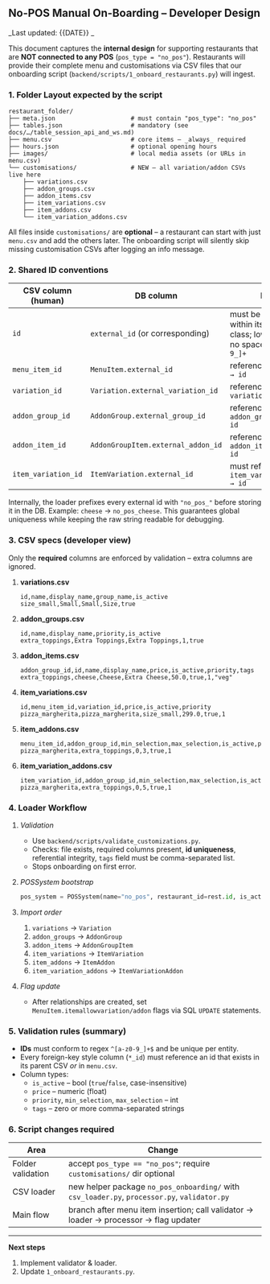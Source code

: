 ## No-POS Manual On-Boarding – Developer Design

_Last updated: {{DATE}}
_

This document captures the **internal design** for supporting restaurants that are **NOT connected to any POS** (`pos_type = "no_pos"`).  Restaurants will provide their complete menu and customisations via CSV files that our onboarding script (`backend/scripts/1_onboard_restaurants.py`) will ingest.

### 1.    Folder Layout expected by the script

```text
restaurant_folder/
├── meta.json                     # must contain "pos_type": "no_pos"
├── tables.json                   # mandatory (see docs/…/table_session_api_and_ws.md)
├── menu.csv                      # core items – _always_ required
├── hours.json                    # optional opening hours
├── images/                       # local media assets (or URLs in menu.csv)
└── customisations/               # NEW – all variation/addon CSVs live here
    ├── variations.csv
    ├── addon_groups.csv
    ├── addon_items.csv
    ├── item_variations.csv
    ├── item_addons.csv
    └── item_variation_addons.csv
```

All files inside `customisations/` are **optional** – a restaurant can start with just `menu.csv` and add the others later.  The onboarding script will silently skip missing customisation CSVs after logging an info message.

### 2.    Shared ID conventions

| CSV column (human) | DB column                     | Rule                                      |
|--------------------|------------------------------|-------------------------------------------|
| `id`               | `external_id` (or corresponding) | must be **unique** within its entity class; lower-case, no spaces, `[a-z0-9_]+` |
| `menu_item_id`        | `MenuItem.external_id`      | references `menu.csv → id`                |
| `variation_id`     | `Variation.external_variation_id` | references `variations.csv → id`         |
| `addon_group_id`   | `AddonGroup.external_group_id` | references `addon_groups.csv → id`       |
| `addon_item_id`    | `AddonGroupItem.external_addon_id` | references `addon_items.csv → id`     |
| `item_variation_id` | `ItemVariation.external_id` | must reference `item_variations.csv → id` |

Internally, the loader prefixes every external id with `"no_pos_"` before storing it in the DB.  Example: `cheese` → `no_pos_cheese`.  This guarantees global uniqueness while keeping the raw string readable for debugging.

### 3.    CSV specs (developer view)

Only the **required** columns are enforced by validation – extra columns are ignored.

1. **variations.csv**
   ```csv
   id,name,display_name,group_name,is_active
   size_small,Small,Small,Size,true
   ```
2. **addon_groups.csv**
   ```csv
   id,name,display_name,priority,is_active
   extra_toppings,Extra Toppings,Extra Toppings,1,true
   ```
3. **addon_items.csv**
   ```csv
   addon_group_id,id,name,display_name,price,is_active,priority,tags
   extra_toppings,cheese,Cheese,Extra Cheese,50.0,true,1,"veg"
   ```
4. **item_variations.csv**
   ```csv
   id,menu_item_id,variation_id,price,is_active,priority
   pizza_margherita,pizza_margherita,size_small,299.0,true,1
   ```
5. **item_addons.csv**
   ```csv
   menu_item_id,addon_group_id,min_selection,max_selection,is_active,priority
   pizza_margherita,extra_toppings,0,3,true,1
   ```
6. **item_variation_addons.csv**
   ```csv
   item_variation_id,addon_group_id,min_selection,max_selection,is_active,priority
   pizza_margherita,extra_toppings,0,5,true,1
   ```

### 4.    Loader Workflow

1.  _Validation_
    * Use `backend/scripts/validate_customizations.py`.
    * Checks: file exists, required columns present, **id uniqueness**, referential integrity, `tags` field must be comma-separated list.
    * Stops onboarding on first error.

2.  _POSSystem bootstrap_
    ```python
    pos_system = POSSystem(name="no_pos", restaurant_id=rest.id, is_active=True)
    ```

3.  _Import order_

    1. `variations`  → `Variation`
    2. `addon_groups` → `AddonGroup`
    3. `addon_items`  → `AddonGroupItem`
    4. `item_variations` → `ItemVariation`
    5. `item_addons`     → `ItemAddon`
    6. `item_variation_addons` → `ItemVariationAddon`

4.  _Flag update_
    * After relationships are created, set `MenuItem.itemallowvariation/addon` flags via SQL `UPDATE` statements.

### 5.    Validation rules (summary)

* **IDs** must conform to regex `^[a-z0-9_]+$` and be unique per entity.
* Every foreign-key style column (`*_id`) must reference an id that exists in its parent CSV _or_ in `menu.csv`.
* Column types:
  * `is_active` – bool (`true`/`false`, case-insensitive)
  * `price` – numeric (float)
  * `priority`, `min_selection`, `max_selection` – int
  * `tags` – zero or more comma-separated strings

### 6.    Script changes required

| Area | Change |
|------|--------|
| Folder validation | accept `pos_type == "no_pos"`; require `customisations/` dir optional |
| CSV loader | new helper package `no_pos_onboarding/` with `csv_loader.py`, `processor.py`, `validator.py` |
| Main flow | branch after menu item insertion; call validator → loader → processor → flag updater |

---

**Next steps**
1.  Implement validator & loader.
2.  Update `1_onboard_restaurants.py`.
